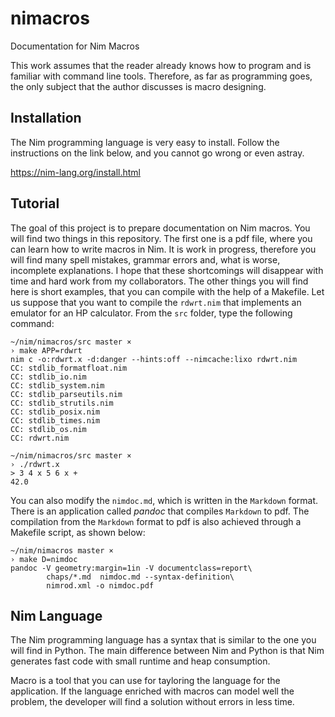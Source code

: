 # nimacros
Documentation for Nim Macros

This work assumes that the reader already knows how to program and is familiar with command line tools. Therefore, as far as programming goes, the only subject that the author discusses is macro designing.

## Installation

The Nim programming language is very easy to install. Follow the instructions on the link below, and you cannot go wrong or even astray.

https://nim-lang.org/install.html

## Tutorial

The goal of this project is to prepare documentation on Nim macros. You will find two things in this repository. The first one is a pdf file, where you can learn how to write macros in Nim. It is work in progress, therefore you will find many spell mistakes, grammar errors and, what is worse, incomplete explanations. I hope that these shortcomings will disappear with time and hard work from my collaborators. The other things you will find here is short examples, that you can compile with the help of a Makefile. Let us suppose that you want to compile the `rdwrt.nim` that implements an emulator for an HP calculator. From the `src` folder, type the following command:

```Shell
~/nim/nimacros/src master ×
› make APP=rdwrt
nim c -o:rdwrt.x -d:danger --hints:off --nimcache:lixo rdwrt.nim
CC: stdlib_formatfloat.nim
CC: stdlib_io.nim
CC: stdlib_system.nim
CC: stdlib_parseutils.nim
CC: stdlib_strutils.nim
CC: stdlib_posix.nim
CC: stdlib_times.nim
CC: stdlib_os.nim
CC: rdwrt.nim

~/nim/nimacros/src master ×
› ./rdwrt.x
> 3 4 x 5 6 x +
42.0
```

You can also modify the `nimdoc.md`, which is written in the `Markdown` format. There is an application called *pandoc* that compiles `Markdown` to pdf. The compilation from the `Markdown` format to pdf is also achieved through a Makefile script, as shown below:

```Shell
~/nim/nimacros master ×
› make D=nimdoc
pandoc -V geometry:margin=1in -V documentclass=report\
        chaps/*.md  nimdoc.md --syntax-definition\
        nimrod.xml -o nimdoc.pdf
```

## Nim Language
The Nim programming language has a syntax that is similar to the one you will find in Python. The main difference between Nim and Python is that Nim generates fast code with small runtime and heap consumption.

Macro is a tool that you can use for tayloring the language for the application. If the language enriched with macros can model well the problem, the developer will find a solution without errors in less time.

